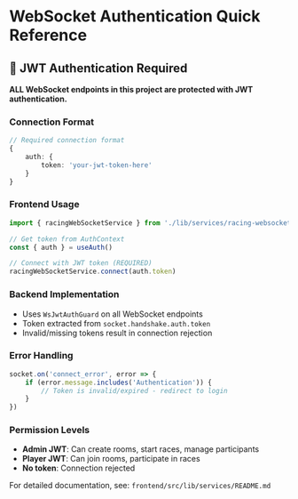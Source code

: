 # WebSocket Authentication Quick Reference

## 🔐 JWT Authentication Required

**ALL WebSocket endpoints in this project are protected with JWT authentication.**

### Connection Format

```typescript
// Required connection format
{
    auth: {
        token: 'your-jwt-token-here'
    }
}
```

### Frontend Usage

```typescript
import { racingWebSocketService } from './lib/services/racing-websocket'

// Get token from AuthContext
const { auth } = useAuth()

// Connect with JWT token (REQUIRED)
racingWebSocketService.connect(auth.token)
```

### Backend Implementation

-   Uses `WsJwtAuthGuard` on all WebSocket endpoints
-   Token extracted from `socket.handshake.auth.token`
-   Invalid/missing tokens result in connection rejection

### Error Handling

```typescript
socket.on('connect_error', error => {
    if (error.message.includes('Authentication')) {
        // Token is invalid/expired - redirect to login
    }
})
```

### Permission Levels

-   **Admin JWT**: Can create rooms, start races, manage participants
-   **Player JWT**: Can join rooms, participate in races
-   **No token**: Connection rejected

For detailed documentation, see: `frontend/src/lib/services/README.md`
